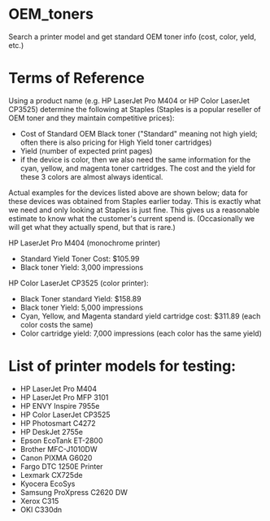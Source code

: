 # OEM_toners
Search a printer model and get standard OEM toner info (cost, color, yeld, etc.)

# Terms of Reference

Using a product name (e.g. HP LaserJet Pro M404 or HP Color LaserJet CP3525) determine the following at Staples (Staples is a popular reseller of OEM toner and they maintain competitive prices):
 - Cost of Standard OEM Black toner ("Standard" meaning not high yield; often there is also pricing for High Yield toner cartridges)
 - Yield (number of expected print pages)
 - if the device is color, then we also need the same information for the cyan, yellow, and magenta toner cartridges. The cost and the yield for these 3 colors are almost always identical.

Actual examples for the devices listed above are shown below; data for these devices was obtained from Staples earlier today. This is exactly what we need and only looking at Staples is just fine. This gives us a reasonable estimate to know what the customer's current spend is. (Occasionally we will get what they actually spend, but that is rare.)

HP LaserJet Pro M404 (monochrome printer)
 - Standard Yield Toner Cost: $105.99
 - Black toner Yield: 3,000 impressions

HP Color LaserJet CP3525 (color printer):
 - Black Toner standard Yield: $158.89
 - Black toner Yield: 5,000 impressions
 - Cyan, Yellow, and Magenta standard yield cartridge cost: $311.89 (each color costs the same)
 - Color cartridge yield: 7,000 impressions (each color has the same yield)

# List of printer models for testing:
 - HP LaserJet Pro M404
 - HP LaserJet Pro MFP 3101
 - HP ENVY Inspire 7955e
 - HP Color LaserJet CP3525
 - HP Photosmart C4272
 - HP DeskJet 2755e
 - Epson EcoTank ET-2800
 - Brother MFC-J1010DW
 - Canon PIXMA G6020
 - Fargo DTC 1250E Printer
 - Lexmark CX725de
 - Kyocera EcoSys
 - Samsung ProXpress C2620 DW
 - Xerox C315
 - OKI C330dn
